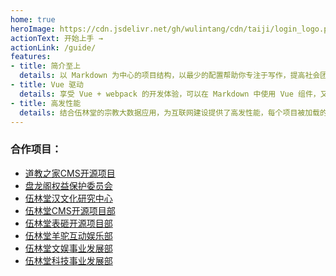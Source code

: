```yaml
---
home: true
heroImage: https://cdn.jsdelivr.net/gh/wulintang/cdn/taiji/login_logo.png
actionText: 开始上手 →
actionLink: /guide/
features:
- title: 简介至上
  details: 以 Markdown 为中心的项目结构，以最少的配置帮助你专注于写作，提高社会团体、宫观官网的云端数据建设。
- title: Vue 驱动
  details: 享受 Vue + webpack 的开发体验，可以在 Markdown 中使用 Vue 组件，又可以使用 Vue 来开发自定义主题。
- title: 高发性能
  details: 结合伍林堂的宗教大数据应用，为互联网建设提供了高发性能，每个项目被加载的时候，将作为 SPA 运行。
---
```



<div class="friendlink">
  <h3><i class="iconfont icon-taiji"></i>合作项目：</h3>
  <ul>
    <li>
      <a href="http://www.taoisms.org.cn/" target="_blank" title="道教之家CMS开源项目">道教之家CMS开源项目</a></li>
    <li>
      <a href="https://www.taoisms.cn/" target="_blank" title="盘龙阁权益保护委员会">盘龙阁权益保护委员会</a></li>
    <li>
      <a href="http://www.zhtaoism.com/" target="_blank" title="伍林堂汉文化研究中心">伍林堂汉文化研究中心</a></li>
    <li>
      <a href="http://www.rushidao.org.cn/" target="_blank" title="伍林堂CMS开源项目部">伍林堂CMS开源项目部</a></li>
    <li>
      <a href="http://www.biaoza.club/" target="_blank" title="伍林堂表砸开源项目部">伍林堂表砸开源项目部</a></li>
    <li>
      <a href="http://www.yangtuo.live/" target="_blank" title="伍林堂羊驼互动娱乐部">伍林堂羊驼互动娱乐部</a></li>
    <li>
      <a href="http://www.wulintang.ltd/" target="_blank" title="伍林堂文娱事业发展部">伍林堂文娱事业发展部</a></li>
    <li>
      <a href="http://www.wulintang.xyz/" target="_blank" title="伍林堂科技事业发展部">伍林堂科技事业发展部</a></li>
  </ul>
</div>  

<foot></foot>
